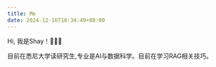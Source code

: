 ```yaml
---
title: Me
date: 2024-12-16T16:34:49+08:00
---
```


Hi, 我是Shay！👋👋👋

目前在悉尼大学读研究生,专业是AI与数据科学。目前在学习RAG相关技巧。

